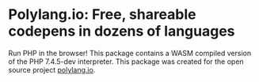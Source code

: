 # Polylang.io: Free, shareable codepens in dozens of languages
Run PHP in the browser! This package contains a WASM compiled version of the PHP 7.4.5-dev interpreter. This package was created for the open source project [polylang.io](https://polylang.io).